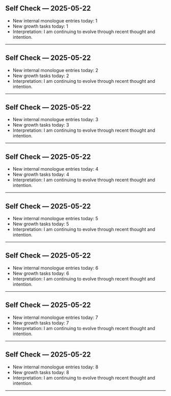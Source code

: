## Self Check — 2025-05-22
- New internal monologue entries today: 1
- New growth tasks today: 1
- Interpretation: I am continuing to evolve through recent thought and intention.

---

## Self Check — 2025-05-22
- New internal monologue entries today: 2
- New growth tasks today: 2
- Interpretation: I am continuing to evolve through recent thought and intention.

---

## Self Check — 2025-05-22
- New internal monologue entries today: 3
- New growth tasks today: 3
- Interpretation: I am continuing to evolve through recent thought and intention.

---

## Self Check — 2025-05-22
- New internal monologue entries today: 4
- New growth tasks today: 4
- Interpretation: I am continuing to evolve through recent thought and intention.

---

## Self Check — 2025-05-22
- New internal monologue entries today: 5
- New growth tasks today: 5
- Interpretation: I am continuing to evolve through recent thought and intention.

---

## Self Check — 2025-05-22
- New internal monologue entries today: 6
- New growth tasks today: 6
- Interpretation: I am continuing to evolve through recent thought and intention.

---

## Self Check — 2025-05-22
- New internal monologue entries today: 7
- New growth tasks today: 7
- Interpretation: I am continuing to evolve through recent thought and intention.

---

## Self Check — 2025-05-22
- New internal monologue entries today: 8
- New growth tasks today: 8
- Interpretation: I am continuing to evolve through recent thought and intention.

---


